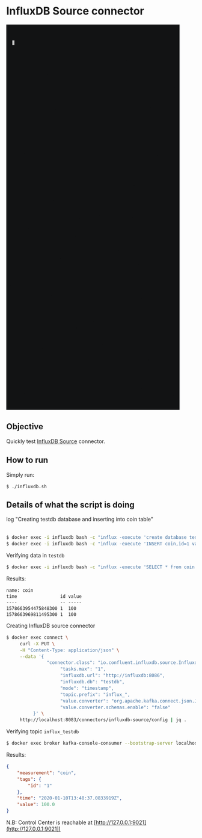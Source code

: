 # InfluxDB Source connector

![asciinema](asciinema.gif)

## Objective

Quickly test [InfluxDB Source](https://docs.confluent.io/current/connect/kafka-connect-influxdb/influx-db-source-connector/index.html#quick-start) connector.




## How to run

Simply run:

```
$ ./influxdb.sh
```

## Details of what the script is doing

log "Creating testdb database and inserting into coin table"

```bash

$ docker exec -i influxdb bash -c "influx -execute 'create database testdb'"
$ docker exec -i influxdb bash -c "influx -execute 'INSERT coin,id=1 value=100' -database testdb"
```

Verifying data in `testdb`

```bash
$ docker exec -i influxdb bash -c "influx -execute 'SELECT * from coin' -database testdb"
```

Results:

```
name: coin
time                id value
----                -- -----
1578663954475848300 1  100
1578663969811495300 1  100
```

Creating InfluxDB source connector

```bash
$ docker exec connect \
     curl -X PUT \
     -H "Content-Type: application/json" \
     --data '{
               "connector.class": "io.confluent.influxdb.source.InfluxdbSourceConnector",
                    "tasks.max": "1",
                    "influxdb.url": "http://influxdb:8086",
                    "influxdb.db": "testdb",
                    "mode": "timestamp",
                    "topic.prefix": "influx_",
                    "value.converter": "org.apache.kafka.connect.json.JsonConverter",
                    "value.converter.schemas.enable": "false"
          }' \
     http://localhost:8083/connectors/influxdb-source/config | jq .
```

Verifying topic `influx_testdb`

```bash
$ docker exec broker kafka-console-consumer --bootstrap-server localhost:9092 --topic influx_testdb --from-beginning --max-messages 1
```

Results:

```json
{
    "measurement": "coin",
    "tags": {
        "id": "1"
    },
    "time": "2020-01-10T13:48:37.0833919Z",
    "value": 100.0
}
```

N.B: Control Center is reachable at [http://127.0.0.1:9021](http://127.0.0.1:9021])
